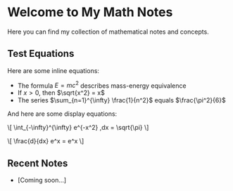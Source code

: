 <script>
window.MathJax = {
  tex: {
    inlineMath: [['$','$'], ['\\(','\\)']],
    displayMath: [['$$','$$']],
    processEscapes: true
  },
  options: {
    skipHtmlTags: ['script','noscript','style','textarea','pre','code']
  }
};
</script>
<script src="https://cdn.jsdelivr.net/npm/mathjax@3/es5/tex-mml-chtml.js" async></script>

# Welcome to My Math Notes

Here you can find my collection of mathematical notes and concepts.

## Test Equations

Here are some inline equations:

- The formula $E = mc^2$ describes mass-energy equivalence
- If $x > 0$, then $\sqrt{x^2} = x$
- The series $\sum_{n=1}^{\infty} \frac{1}{n^2}$ equals $\frac{\pi^2}{6}$

And here are some display equations:

\\[ \int_{-\infty}^{\infty} e^{-x^2} \,dx = \sqrt{\pi} \\]

\\[ \frac{d}{dx} e^x = e^x \\]

## Recent Notes

- [Coming soon...]
